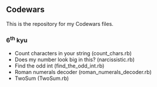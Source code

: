 ## Codewars

This is the repository for my Codewars files.

### 6<sup>th</sup> kyu

- Count characters in your string (count_chars.rb)
- Does my number look big in this? (narcissistic.rb)
- Find the odd int (find_the_odd_int.rb)
- Roman numerals decoder (roman_numerals_decoder.rb)
- TwoSum (TwoSum.rb)